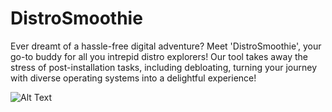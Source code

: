 # DistroSmoothie
Ever dreamt of a hassle-free digital adventure? Meet 'DistroSmoothie', your go-to buddy for all you intrepid distro explorers! Our tool takes away the stress of post-installation tasks, including debloating, turning your journey with diverse operating systems into a delightful experience!

![Alt Text](https://user-images.githubusercontent.com/2846578/50296603-d76e5780-0448-11e9-8cf9-6152ff06388a.gif)
